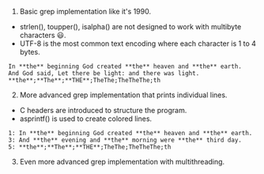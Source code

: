 1) Basic grep implementation like it's 1990.
* strlen(), toupper(), isalpha() are not designed to work with multibyte characters 😃️.
* UTF-8 is the most common text encoding where each character is 1 to 4 bytes.
```
In **the** beginning God created **the** heaven and **the** earth.
And God said, Let there be light: and there was light.
**the**;**The**;**THE**;TheThe;TheTheThe;th
```

2) More advanced grep implementation that prints individual lines.
* C headers are introduced to structure the program.
* asprintf() is used to create colored lines.
```
1: In **the** beginning God created **the** heaven and **the** earth.
3: And **the** evening and **the** morning were **the** third day.
5: **the**;**The**;**THE**;TheThe;TheTheThe;th
```

3) Even more advanced grep implementation with multithreading.
